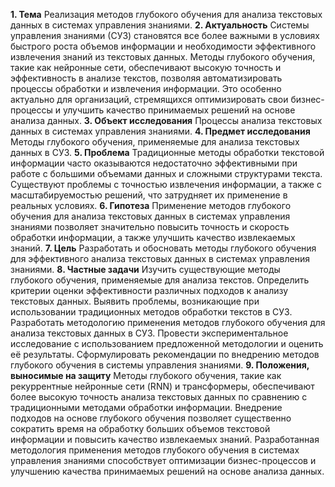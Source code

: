 **1. Тема**
Реализация методов глубокого обучения для анализа текстовых данных в системах управления знаниями.
**2. Актуальность**
Системы управления знаниями (СУЗ) становятся все более важными в условиях быстрого роста объемов информации и необходимости эффективного извлечения знаний из текстовых данных. Методы глубокого обучения, такие как нейронные сети, обеспечивают высокую точность и эффективность в анализе текстов, позволяя автоматизировать процессы обработки и извлечения информации. Это особенно актуально для организаций, стремящихся оптимизировать свои бизнес-процессы и улучшить качество принимаемых решений на основе анализа данных.
**3. Объект исследования**
Процессы анализа текстовых данных в системах управления знаниями.
**4. Предмет исследования**
Методы глубокого обучения, применяемые для анализа текстовых данных в СУЗ.
**5. Проблема**
Традиционные методы обработки текстовой информации часто оказываются недостаточно эффективными при работе с большими объемами данных и сложными структурами текста. Существуют проблемы с точностью извлечения информации, а также с масштабируемостью решений, что затрудняет их применение в реальных условиях.
**6. Гипотеза**
Применение методов глубокого обучения для анализа текстовых данных в системах управления знаниями позволяет значительно повысить точность и скорость обработки информации, а также улучшить качество извлекаемых знаний.
**7. Цель**
Разработать и обосновать методы глубокого обучения для эффективного анализа текстовых данных в системах управления знаниями.
**8. Частные задачи**
Изучить существующие методы глубокого обучения, применяемые для анализа текстов.
Определить критерии оценки эффективности различных подходов к анализу текстовых данных.
Выявить проблемы, возникающие при использовании традиционных методов обработки текстов в СУЗ.
Разработать методологию применения методов глубокого обучения для анализа текстовых данных в СУЗ.
Провести экспериментальное исследование с использованием предложенной методологии и оценить её результаты.
Сформулировать рекомендации по внедрению методов глубокого обучения в системы управления знаниями.
**9. Положения, выносимые на защиту**
Методы глубокого обучения, такие как рекуррентные нейронные сети (RNN) и трансформеры, обеспечивают более высокую точность анализа текстовых данных по сравнению с традиционными методами обработки информации.
Внедрение подходов на основе глубокого обучения позволяет существенно сократить время на обработку больших объемов текстовой информации и повысить качество извлекаемых знаний.
Разработанная методология применения методов глубокого обучения в системах управления знаниями способствует оптимизации бизнес-процессов и улучшению качества принимаемых решений на основе анализа данных.

